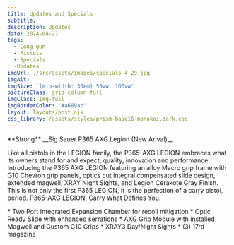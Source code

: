 ```yaml
---
title: Updates and Specials
subtitle: 
description: Updates
date: 2024-04-27
tags:
  - Long-gun
  - Pistols
  - Specials
  -Updates
imgUrl: ./src/assets/images/specials_4_29.jpg
imgAlt:
imgSize: '(min-width: 30em) 50vw, 100vw'
pictureClass: grid-column-full
imgClass: img-full
imgBorderColor: '#a689ab'
layout: layouts/post.njk
css_library: /assets/styles/prism-base16-monokai.dark.css
---
```



<p>**Strong** __Sig Sauer P365 AXG Legion (New Arival)__</p>

<p>Like all pistols in the LEGION family, the P365-AXG LEGION embraces what its owners stand for and expect, quality, innovation and
performance. Introducing the P365 AXG LEGION featuring an alloy Macro grip frame with G10 Chevron grip panels, optics cut integral 
compensated slide design, extended magwell, XRAY Night Sights, and Legion Cerakote Gray Finish. This is not only the first P365 LEGION,
it is the perfection of a carry pistol, period. P365-AXG LEGION, Carry What Defines You.</p>
<p>
    * Two Port Integrated Expansion Chamber for recoil mitigation
    * Optic Ready Slide with enhanced serrations
    * AXG Grip Module with installed Magwell and Custom G10 Grips
    * XRAY3 Day/Night Sights
    * (3) 17rd magazine
</p>


